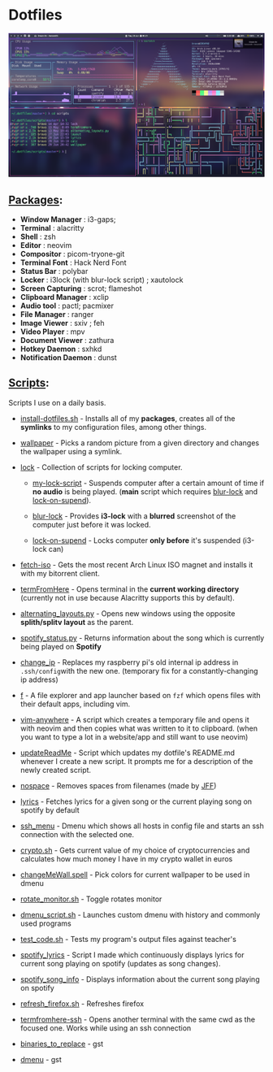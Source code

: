 # Dotfiles

![alt text](https://github.com/matildeopbravo/dotfiles/raw/master/screenshot.png "Screenshot")


## [Packages](./installation/packages.txt):

 - **Window Manager** : i3-gaps;
 - **Terminal** : alacritty
 - **Shell** : zsh
 - **Editor** : neovim
 - **Compositor** : picom-tryone-git
 - **Terminal Font** : Hack Nerd Font
 - **Status Bar** : polybar
 - **Locker** : i3lock (with blur-lock script) ; xautolock
 - **Screen Capturing** : scrot; flameshot
 - **Clipboard Manager** : xclip
 - **Audio tool** : pactl; pacmixer
 - **File Manager** : ranger
 - **Image Viewer** : sxiv ; feh
 - **Video Player** : mpv
 - **Document Viewer** : zathura
 - **Hotkey Daemon** : sxhkd
 - **Notification Daemon** : dunst

## [Scripts](./scripts):


Scripts I use on a daily basis.
- [install-dotfiles.sh](./installation/install-dotfiles.sh) - Installs all of my **packages**, creates all of the **symlinks** to my configuration files, among other things.
- [wallpaper](.scripts/wallpaper) - Picks a random picture from a given
    directory and changes the wallpaper using a symlink.
- [lock](.scripts/lock) - Collection of scripts for locking computer.


   - [my-lock-script](./scripts/lock/my-lock-script) - Suspends computer after a certain amount of time if **no audio** is being played. (**main** script which requires [blur-lock](./scripts/lock/blur-lock) and [lock-on-supend](./scripts/lock/lock-on-suspend)).

   - [blur-lock](./scripts/lock/blur-lock) - Provides **i3-lock** with a **blurred** screenshot of the computer just before it was locked.
    - [lock-on-supend](./scripts/lock/lock-on-suspend) -  Locks computer **only before** it's suspended (i3-lock can)
- [fetch-iso](./scripts/fetch-iso) - Gets the most recent Arch Linux ISO magnet
    and installs it with my bitorrent client.
- [termFromHere](./scripts/termFromHere) - Opens terminal in the **current working directory** (currently not in use because Alacritty supports this by default).
- [alternating_layouts.py](./scripts/alternating_layouts.py) - Opens new windows using the opposite **splith/splitv layout** as the parent.
- [spotify_status.py](./scripts/spotify_status.py) - Returns information about the song which is currently being played on **Spotify**
- [change_ip](./scripts/change_ip) - Replaces my raspberry pi's old internal ip address in `.ssh/config`with the new one. (temporary fix for a constantly-changing ip address)
- [f](./scripts/f) - A file explorer and app launcher based on `fzf` which opens
    files with their default apps, including vim.
- [vim-anywhere](./scripts/vim-anywhere) - A script which creates a temporary
    file and opens it with neovim and then copies what was written to it to clipboard. (when you want to type a lot in a website/app and still want to use neovim)
- [updateReadMe](./scripts/updateReadMe) - Script which updates my dotfile's
    README.md whenever I create a new script. It prompts me for a description of
    the newly created script.
- [nospace](./scripts/nospace) - Removes spaces from filenames (made by [JFF](https://github.com/JoseFilipeFerreira/toolbelt))
- [lyrics](./scripts/lyrics) - Fetches lyrics for a given song or the current
    playing song on spotify by default
- [ssh_menu](./scripts/ssh_menu) - Dmenu which shows all hosts in config file and starts an ssh connection with the selected one.
- [crypto.sh](./scripts/crypto.sh) - Gets current value of my choice of cryptocurrencies and calculates how much money I have in my crypto wallet in euros
- [changeMeWall.spell](./scripts/changeMeWall.spell) - Pick colors for current wallpaper to be used in dmenu
- [rotate_monitor.sh](./scripts/rotate_monitor.sh) - Toggle rotates monitor
- [dmenu_script.sh](./scripts/dmenu_script.sh) - Launches custom dmenu with history and commonly used programs
- [test_code.sh](./scripts/test_code.sh) - Tests my program's output files against teacher's
- [spotify_lyrics](./scripts/spotify_lyrics) - Script I made which continuously displays lyrics for current song playing on spotify (updates as song changes).
- [spotify_song_info](./scripts/spotify_song_info) - Displays information about the current song playing on spotify
- [refresh_firefox.sh](./scripts/refresh_firefox.sh) - Refreshes firefox
- [termfromhere-ssh](./scripts/termfromhere-ssh) - Opens another terminal with the same cwd as the focused one. Works while using an ssh connection
- [binaries_to_replace](./scripts/binaries_to_replace) - gst
- [dmenu](./scripts/dmenu) - gst
